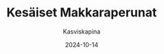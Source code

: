 ---
title: "Kesäiset Makkara­perunat"
image: "https://vegaanibotti.lauravuo.me/2024/10/2024-10-14_small.png"
date: 2024-10-14
receipt_url: "https://kasviskapina.fi/reseptit/kesaiset-makkaraperunat"
author: "Kasviskapina"
---